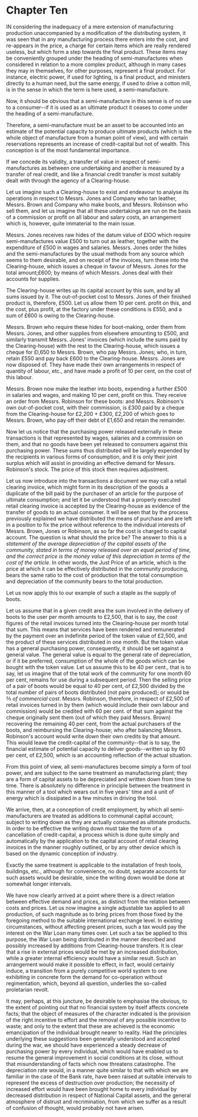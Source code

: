 # Chapter Ten

IN considering the inadequacy of a mere extension of manufacturing production unaccompanied by a modification of the distributing system, it was seen that in any manufacturing process there enters into the cost, and re-appears in the price, a charge for certain items which are really rendered useless, but which form a step towards the final product. These items may be conveniently grouped under the heading of semi-manufactures when considered in relation to a more complex product, although in many cases they may in themselves, for other purposes, represent a final product. For instance, electric power, if used for lighting, is a final product, and ministers directly to a human need, but the same energy, if used to drive a cotton mill, is in the sense in which the term is here used, a semi-manufacture.

Now, it should be obvious that a semi-manufacture in this sense is of no use to a consumer--if it is used as an ultimate product it ceases to come under the heading of a semi-manufacture.

Therefore, a semi-manufacture must be an asset to be accounted into an estimate of the potential capacity to produce ultimate products (which is the whole object of manufacture from a human point of view), and with certain reservations represents an increase of credit-capital but not of wealth. This conception is of the most fundamental importance.

If we concede its validity, a transfer of value in respect of semi-manufactures as between one undertaking and another is measured by a transfer of real credit, and like a financial credit transfer is most suitably dealt with through the agency of a Clearing-house.

Let us imagine such a Clearing-house to exist and endeavour to analyse its operations in respect to Messrs. Jones and Company who tan leather, Messrs. Brown and Company who make boots, and Messrs. Robinson who sell them, and let us imagine that all these undertakings are run on the basis of a commission or profit on all labour and salary costs, an arrangement which is, however, quite immaterial to the main issue.

Messrs. Jones receives raw hides of the datum value of £lOO which require semi-manufactures value £500 to turn out as leather, together with the expenditure of £500 in wages and salaries. Messrs. Jones order the hides and the semi-manufactures by the usual methods from any source which seems to them desirable, and on receipt of the invoices, turn these into the Clearing-house, which issues a cheque in favour of Messrs. Jones for the total amount;£600; by means of which Messrs. Jones deal with their accounts for supplies.

The Clearing-house writes *up* its capital account by this sum, and by all sums issued by it. The out-of-pocket cost to Messrs. Jones of their finished product is, therefore, £500. Let us allow them 10 per cent. profit on this, and the cost, plus profit, at the factory under these conditions is £550, and a sum of £600 is owing to the Clearing-house.

Messrs. Brown who require these hides for boot-making, order them from Messrs. Jones, and other supplies from elsewhere amounting to £500, and similarly transmit Messrs. Jones' invoices (which include the sums paid by the Clearing-house) with the rest to the Clearing-house, which issues a cheque for £l,650 to Messrs. Brown, who pay Messrs. Jones; who, in turn, retain £550 and pay back £600 to the Clearing-house. Messrs. Jones are now disposed of. They have made their own arrangements in respect of quantity of labour, etc., and have made a profit of 10 per cent, on the cost of this labour.

Messrs. Brown now make the leather into boots, expending a further £500 in salaries and wages, and making 10 per cent, profit on this. They receive an order from Messrs. Robinson for these boots: and Messrs. Robinson's own out-of-pocket cost, with their commission, is £300 paid by a cheque from the Clearing-house for £2,200 + £300, £2,200 of which goes to Messrs. Brown, who pay off their debt of £1,650 and retain the remainder.

Now let us notice that the purchasing power released externally in these transactions is that represented by wages, salaries and a commission on them, and that no goods have been yet released to consumers against this purchasing power. These sums thus distributed will be largely expended by the recipients in various forms of consumption, and it is only their joint surplus which will assist in providing an effective demand for Messrs. Robinson's stock. The price of this stock then requires adjustment.

Let us now introduce into the transactions a document we may call a retail clearing invoice, which might form in its description of the goods a duplicate of the bill paid by the purchaser of an article for the purpose of ultimate consumption; and let it be understood that a properly executed retail clearing invoice is accepted by the Clearing-house as evidence of the transfer of goods to an actual consumer. It will be seen that by the process previously explained we have distributed the means of purchase and are left in a position to fix the price without reference to the individual interests of Messrs. Brown, Jones or Robinson, as so far the cost is charged to capital account. The question is what should the price be? The answer to this is a *statement of the average depreciation of the capital assets of the community, stated in terms of money released over an equal period of time, and the correct price is the money value of this depreciation in terms of the cost of the article*. In other words, the Just Price of an article, which is the price at which it can be effectively distributed in the community producing, bears the same ratio to the cost of production that the total consumption and depreciation of the community bears to the total production.

Let us now apply this to our example of such a staple as the supply of boots.

Let us assume that in a given credit area the sum involved in the delivery of boots to the user per month amounts to £2,500, that is to say, the *cost* figures of the retail invoices turned into the Clearing-house per month total that sum. This means that services have been rendered and remunerated by the payment over an indefinite period of the token value of £2,500, and the product of these services distributed in one month. But the token value has a general purchasing power, consequently, it should be set against a general value. The general value is equal to the general rate of depreciation, or if it be preferred, consumption of the whole of the goods which can be bought with the token value. Let us assume this to be 40 per cent., that is to say, let us imagine that of the total work of the community for one month 60 per cent, remains for use during a subsequent period. Then the selling price of a pair of boots would be equal to 40 per cent, of £2,500 divided by the total number of pairs of boots distributed (not pairs produced); or would be ⅖ *of commercial cost*. Messrs. Robinson, therefore, in respect of £2,500 of retail invoices turned in by them (which would include their own labour and commission) would be credited with 60 per cent. of that sum against the cheque originally sent them (out of which they paid Messrs. Brown) recovering the remaining 40 per cent, from the actual purchasers of the boots, and reimbursing the Clearing-house; who after balancing Messrs. Robinson's account would write *down* their own credits by that amount. This would leave the credit-capital of the community--that is to say, the financial estimate of potential capacity to deliver goods--written up by 60 per cent, of £2,500, which is an accounting reflection of the actual situation.

From this point of view, all semi-manufactures become simply a form of tool power, and are subject to the same treatment as manufacturing plant; they are a form of capital assets to be depreciated and written down from time to time. There is absolutely no difference in principle between the treatment in this manner of a tool which wears out in five years' time and a unit of energy which is dissipated in a few minutes in driving the tool.

We arrive, then, at a conception of credit employment, by which all semi-manufacturers are treated as additions to communal capital account; subject to writing down as they are actually consumed as ultimate products. In order to be effective the writing down must take the form of a cancellation of credit-capital, a process which is done quite simply and automatically by the application to the capital account of retail clearing invoices in the manner roughly outlined, or by any other device which is based on the dynamic conception of industry.

Exactly the same treatment is applicable to the installation of fresh tools, buildings, etc., although for convenience, no doubt, separate accounts for such assets would be desirable, since the writing down would be done at somewhat longer intervals.

We have now clearly arrived at a point where there is a direct relation between effective demand and prices, as distinct from the relation between costs and prices. Let us now imagine a single adjustable tax applied to all production, of such magnitude as to bring prices from those fixed by the foregoing method to the suitable international exchange level. In existing circumstances, without affecting present prices, such a tax would pay the interest on the War Loan many times over. Let such a tax be applied to this purpose, the War Loan being distributed in the manner described and possibly increased by additions from Clearing-house transfers. It is clear that a rise in external prices would be met by an increased distribution, while a greater internal efficiency would have a similar result. Such an arrangement would make it possible to effect, in fact, would certainly induce, a transition from a purely competitive world system to one exhibiting in concrete form the demand for co-operation without regimentation, which, beyond all question, underlies the so-called proletarian revolt.

It may, perhaps, at this juncture, be desirable to emphasise the obvious, to the extent of pointing out that no financial system by itself affects concrete facts; that the object of measures of the character indicated is the provision of the right incentive to effort and the removal of any possible incentive to waste; and only to the extent that these are achieved is the economic emancipation of the individual brought nearer to reality. Had the principles underlying these suggestions been generally understood and accepted during the war, we should have experienced a steady decrease of purchasing power by every individual, which would have enabled us to resume the general improvement in social conditions at its close, without that misunderstanding of facts which now threatens catastrophe. The depreciation rate would, in a manner quite similar to that with which we are familiar in the case of the Bank rate, have been raised at suitable intervals to represent the excess of destruction over production; the necessity of increased effort would have been brought home to every individual by decreased distribution in respect of National Capital assets, and the general atmosphere of distrust and recrimination, from which we suffer as a result of confusion of thought, would probably not have arisen.
